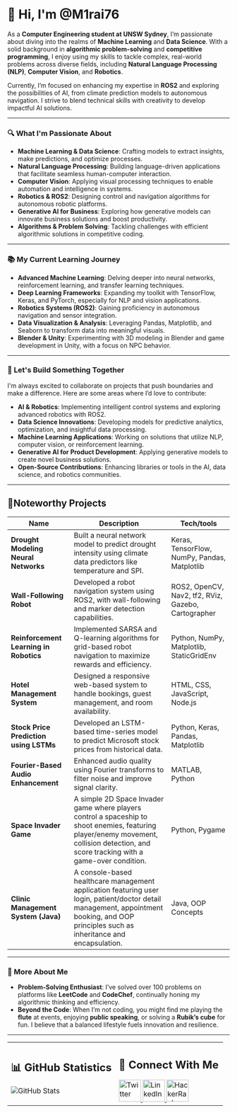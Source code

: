  # 👋 Hi, I'm **@M1rai76**

As a **Computer Engineering student at UNSW Sydney**, I’m passionate about diving into the realms of **Machine Learning** and **Data Science**. With a solid background in **algorithmic problem-solving** and **competitive programming**, I enjoy using my skills to tackle complex, real-world problems across diverse fields, including **Natural Language Processing (NLP)**, **Computer Vision**, and **Robotics**.

Currently, I’m focused on enhancing my expertise in **ROS2** and exploring the possibilities of AI, from climate prediction models to autonomous navigation. I strive to blend technical skills with creativity to develop impactful AI solutions.

---

### 🔍 What I'm Passionate About

- **Machine Learning & Data Science**: Crafting models to extract insights, make predictions, and optimize processes.
- **Natural Language Processing**: Building language-driven applications that facilitate seamless human-computer interaction.
- **Computer Vision**: Applying visual processing techniques to enable automation and intelligence in systems.
- **Robotics & ROS2**: Designing control and navigation algorithms for autonomous robotic platforms.
- **Generative AI for Business**: Exploring how generative models can innovate business solutions and boost productivity.
- **Algorithms & Problem Solving**: Tackling challenges with efficient algorithmic solutions in competitive coding.

---

### 📚 My Current Learning Journey

- **Advanced Machine Learning**: Delving deeper into neural networks, reinforcement learning, and transfer learning techniques.
- **Deep Learning Frameworks**: Expanding my toolkit with TensorFlow, Keras, and PyTorch, especially for NLP and vision applications.
- **Robotics Systems (ROS2)**: Gaining proficiency in autonomous navigation and sensor integration.
- **Data Visualization & Analysis**: Leveraging Pandas, Matplotlib, and Seaborn to transform data into meaningful visuals.
- **Blender & Unity**: Experimenting with 3D modeling in Blender and game development in Unity, with a focus on NPC behavior.

---

### 🤝 Let's Build Something Together

I'm always excited to collaborate on projects that push boundaries and make a difference. Here are some areas where I’d love to contribute:

- **AI & Robotics**: Implementing intelligent control systems and exploring advanced robotics with ROS2.
- **Data Science Innovations**: Developing models for predictive analytics, optimization, and insightful data processing.
- **Machine Learning Applications**: Working on solutions that utilize NLP, computer vision, or reinforcement learning.
- **Generative AI for Product Development**: Applying generative models to create novel business solutions.
- **Open-Source Contributions**: Enhancing libraries or tools in the AI, data science, and robotics communities.

---

## **🏅Noteworthy Projects**

| **Name**                                | **Description**                                                                                                   | **Tech/tools**                                       |
|-----------------------------------------|-------------------------------------------------------------------------------------------------------------------|-----------------------------------------------------|
| **Drought Modeling Neural Networks**    | Built a neural network model to predict drought intensity using climate data predictors like temperature and SPI.  | Keras, TensorFlow, NumPy, Pandas, Matplotlib       |
| **Wall-Following Robot**                | Developed a robot navigation system using ROS2, with wall-following and marker detection capabilities.             | ROS2, OpenCV, Nav2, tf2, RViz, Gazebo, Cartographer |
| **Reinforcement Learning in Robotics**  | Implemented SARSA and Q-learning algorithms for grid-based robot navigation to maximize rewards and efficiency.    | Python, NumPy, Matplotlib, StaticGridEnv           |
| **Hotel Management System**             | Designed a responsive web-based system to handle bookings, guest management, and room availability.                | HTML, CSS, JavaScript, Node.js                     |
| **Stock Price Prediction using LSTMs**  | Developed an LSTM-based time-series model to predict Microsoft stock prices from historical data.                  | Python, Keras, Pandas, Matplotlib                  |
| **Fourier-Based Audio Enhancement**     | Enhanced audio quality using Fourier transforms to filter noise and improve signal clarity.                        | MATLAB, Python                                     |
| **Space Invader Game**               | A simple 2D Space Invader game where players control a spaceship to shoot enemies, featuring player/enemy movement, collision detection, and score tracking with a game-over condition. | Python, Pygame                                     |
| **Clinic Management System (Java)**     | A console-based healthcare management application featuring user login, patient/doctor detail management, appointment booking, and OOP principles such as inheritance and encapsulation. | Java, OOP Concepts                                 |

---

### 🎯 More About Me

- **Problem-Solving Enthusiast**: I’ve solved over 100 problems on platforms like **LeetCode** and **CodeChef**, continually honing my algorithmic thinking and efficiency.
- **Beyond the Code**: When I’m not coding, you might find me playing the **flute** at events, enjoying **public speaking**, or solving a **Rubik’s cube** for fun. I believe that a balanced lifestyle fuels innovation and resilience.

---

<table>
<tr>
<td width="50%">

## 📊 GitHub Statistics
![GitHub Stats](https://github-readme-stats.vercel.app/api/top-langs/?username=M1rai76&layout=compact&theme=radical)

</td>
<td width="50%">

## 🤝 Connect With Me
<a href="https://x.com/M1rai76" target="_blank">
  <img src="https://i.imgur.com/Y0PysQd.gif" width="50" alt="Twitter" />
</a>
<a href="https://www.linkedin.com/in/samyak-diwan-b512a3237/" target="_blank">
  <img src="https://i.imgur.com/uk8ByUH.gif" width="50" alt="LinkedIn" />
</a>
<a href="https://www.hackerrank.com/profile/M1rai76" target="_blank">
  <img src="https://i.imgur.com/YrEiYdl.gif" width="50" alt="HackerRank" />
</a>

</td>
</tr>
</table>



